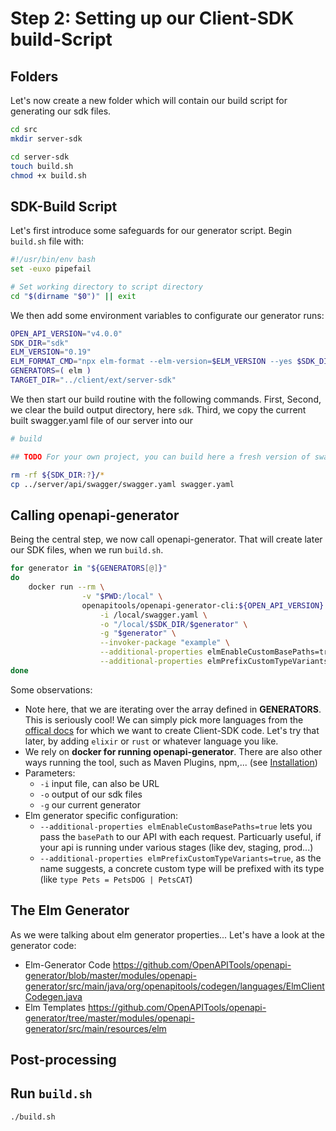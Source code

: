 # Step 2: Setting up our Client-SDK build-Script

## Folders

Let's now create a new folder which will contain our build script for generating our sdk files.

```bash
cd src
mkdir server-sdk

cd server-sdk
touch build.sh
chmod +x build.sh
```

## SDK-Build Script

Let's first introduce some safeguards for our generator script. Begin `build.sh` file with:

```bash
#!/usr/bin/env bash
set -euxo pipefail

# Set working directory to script directory
cd "$(dirname "$0")" || exit
```

We then add some environment variables to configurate our generator runs:

```bash
OPEN_API_VERSION="v4.0.0"
SDK_DIR="sdk"
ELM_VERSION="0.19"
ELM_FORMAT_CMD="npx elm-format --elm-version=$ELM_VERSION --yes $SDK_DIR/elm/src/*"
GENERATORS=( elm )
TARGET_DIR="../client/ext/server-sdk"
```

We then start our build routine with the following commands.
First,
Second, we clear the build output directory, here `sdk`.
Third, we copy the current built swagger.yaml file of our server into our

```bash
# build

## TODO For your own project, you can build here a fresh version of swagger.yaml / swagger.json before copying it. For the sake of the tutorial, we skip this step.

rm -rf ${SDK_DIR:?}/*
cp ../server/api/swagger/swagger.yaml swagger.yaml
```

## Calling openapi-generator

Being the central step, we now call openapi-generator. That will create later our SDK files, when we run `build.sh`.

```bash
for generator in "${GENERATORS[@]}"
do
    docker run --rm \
                -v "$PWD:/local" \
                openapitools/openapi-generator-cli:${OPEN_API_VERSION} generate \
                    -i /local/swagger.yaml \
                    -o "/local/$SDK_DIR/$generator" \
                    -g "$generator" \
                    --invoker-package "example" \
                    --additional-properties elmEnableCustomBasePaths=true \
                    --additional-properties elmPrefixCustomTypeVariants=true
done
```

Some observations:
* Note here, that we are iterating over the array defined in **GENERATORS**. This is seriously cool! We can simply pick more languages from the [offical docs](https://github.com/OpenAPITools/openapi-generator#overview) for which we want to create Client-SDK code. Let's try that later, by adding `elixir` or `rust` or whatever language you like.
* We rely on **docker for running openapi-generator**. There are also other ways running the tool, such as Maven Plugins, npm,... (see [Installation](https://github.com/OpenAPITools/openapi-generator#1---installation))
* Parameters:
  * `-i` input file, can also be URL
  * `-o` output of our sdk files
  * `-g` our current generator
* Elm generator specific configuration:
  * `--additional-properties elmEnableCustomBasePaths=true` lets you pass the `basePath` to our API with each request. Particuarly useful, if your api is running under various stages (like dev, staging, prod...)
  * `--additional-properties elmPrefixCustomTypeVariants=true`, as the name suggests, a concrete custom type will be prefixed with its type (like `type Pets = PetsDOG | PetsCAT`)

## The Elm Generator

As we were talking about elm generator properties... Let's have a look at the generator code:

* Elm-Generator Code https://github.com/OpenAPITools/openapi-generator/blob/master/modules/openapi-generator/src/main/java/org/openapitools/codegen/languages/ElmClientCodegen.java
* Elm Templates https://github.com/OpenAPITools/openapi-generator/tree/master/modules/openapi-generator/src/main/resources/elm

## Post-processing

## Run `build.sh`

```bash
./build.sh
```
